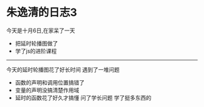 # 朱逸清的日志3
今天是十月6日,在家呆了一天
+ 把延时轮播图做了
+ 学了js的进阶课程
-------
今天的延时轮播图花了好长时间 遇到了一堆问题
+ 函数的声明和调用位置搞错了
+ 变量的声明没搞清楚作用域
+ 延时的函数花了好久才搞懂
问了学长问题 学了挺多东西的